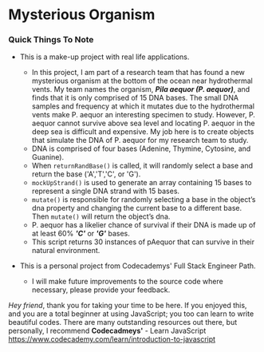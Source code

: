 # Mysterious Organism

### Quick Things To Note

+ This is a make-up project with real life applications.

  + In this project, I am part of a research team that has found a new mysterious organism at the bottom of the ocean near
  hydrothermal vents. My team names the organism, ***Pila aequor (P. aequor)***, and finds that it is only comprised of 15 DNA
  bases. The small DNA samples and frequency at which it mutates due to the hydrothermal vents make P. aequor an interesting
  specimen to study. However, P. aequor cannot survive above sea level and locating P. aequor in the deep sea is difficult and
  expensive. My job here is to create objects that simulate the DNA of P. aequor for my research team to study.
  + DNA is comprised of four bases (Adenine, Thymine, Cytosine, and Guanine).
  + When `returnRandBase()` is called, it will randomly select a base and return the base ('A','T','C', or 'G').
  + `mockUpStrand()` is used to generate an array containing 15 bases to represent a single DNA strand with 15 bases.
  + `mutate()` is responsible for randomly selecting a base in the object’s dna property and changing the current base to a
  different base. Then `mutate()` will return the object’s dna.
  + P. aequor has a likelier chance of survival if their DNA is made up of at least 60% ***'C'*** or ***'G'*** bases.
  + This script returns 30 instances of pAequor that can survive in their natural environment.

+ This is a personal project from Codecademys' Full Stack Engineer Path.

  + I will make future improvements to the source code where necessary, please provide your feedback.

*Hey friend*, thank you for taking your time to be here. If you enjoyed this, and you are a total beginner at using JavaScript;
you too can learn to write beautiful codes. There are many outstanding resources out there, but personally, I recommend
**Codecadmeys'** - Learn JavaScript <https://www.codecademy.com/learn/introduction-to-javascript>
